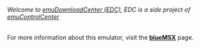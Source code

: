 ###### Welcome to [emuDownloadCenter (EDC)](https://github.com/PhoenixInteractiveNL/emuDownloadCenter/wiki/), EDC is a side project of [emuControlCenter](https://github.com/PhoenixInteractiveNL/emuControlCenter/wiki/)

For more information about this emulator, visit the [**blueMSX**](https://github.com/PhoenixInteractiveNL/emuDownloadCenter/wiki/Emulator-bluemsx#menu) page.
